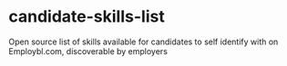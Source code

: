 # candidate-skills-list
Open source list of skills available for candidates to self identify with on Employbl.com, discoverable by employers
